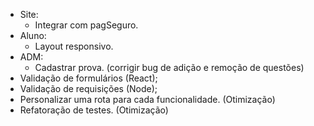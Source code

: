 - Site:
  - Integrar com pagSeguro.
- Aluno:
  - Layout responsivo.
- ADM:
  - Cadastrar prova. (corrigir bug de adição e remoção de questões)
- Validação de formulários (React);
- Validação de requisições (Node);
- Personalizar uma rota para cada funcionalidade. (Otimização)
- Refatoração de testes. (Otimização)
